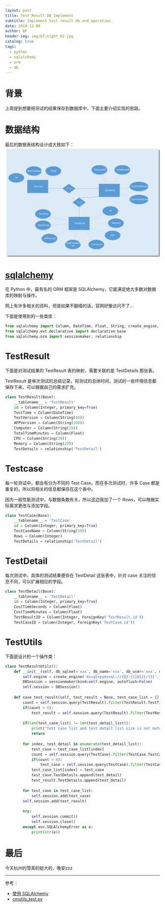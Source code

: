 ```yaml
---
layout: post
title: Test Result DB Implement
subtitle: Implement test result db and operation
date: 2018-12-08
author: BF
header-img: img/bf/night_02.jpg
catalog: true
tags:
  - python
  - sqlalchemy
  - orm
  - db
---
```


# 背景

上周提到想要把测试的结果保存到数据库中，下面主要介绍实现的思路。

# 数据结构

最后的数据表结构设计成大致如下：
![TestResultDBDesign](/img/post/2018/12/2018-12-08-TestResultDBDesign.svg)

# [sqlalchemy](https://www.sqlalchemy.org/)

在 Python 中，最有名的 ORM 框架是 SQLAlchemy，它能满足绝大多数对数据库的映射与操作。

网上有许多相关的资料，但是如果不翻墙的话，官网好像访问不了...

下面是使用到的一些类库：

```python
from sqlalchemy import Column, DateTime, Float, String, create_engine, Integer, ForeignKey, exists, exc
from sqlalchemy.ext.declarative import declarative_base
from sqlalchemy.orm import sessionmaker, relationship
```

# TestResult

下面是对测试结果的 TestResult 表的映射，需要关联的是 TestDetails 那张表。

TestResult 是单次测试的总结记录，将测试的总体时间，测试的一些环境信息都保存下来，可以根据自己的需求扩充。

```python
class TestResult(Base):
    __tablename__ = 'TestResult'
    id = Column(Integer, primary_key=True)
    TestTime = Column(DateTime)
    TestVersion = Column(String(40))
    APPVersion = Column(String(100))
    Computer = Column(String(20))
    TotalTimeMinutes = Column(Float)
    CPU = Column(String(20))
    Memory = Column(String(20))
    TestDetails = relationship('TestDetail')
```

# Testcase

每一轮测试中，都会有分为不同的 Test Case，而在多次测试时，许多 Case 都是重复的，所以将相关的信息都保存在这个表中。

因为一般性能测试中，与数据条数有关，所以这边我加了一个 Rows，可以根据实际需求更改与添加字段。

```python
class TestCase(Base):
    __tablename__ = 'TestCase'
    id = Column(Integer, primary_key=True)
    TestCaseName = Column(String(50))
    Rows = Column(Integer)
    TestDetails = relationship('TestDetail')
```

# TestDetail

每次测试中，具体的测试结果便存在 TestDetail 这张表中，针对 case 关注的信息不同，可以扩展相应的字段。

```python
class TestDetail(Base):
    __tablename__ = 'TestDetail'
    id = Column(Integer, primary_key=True)
    CostTimeSeconds = Column(Float)
    CostTimeMinutes = Column(Float)
    TestResultID = Column(Integer, ForeignKey('TestResult.id'))
    TestCaseID = Column(Integer, ForeignKey('TestCase.id'))
```

# TestUtils

下面是设计的一个操作类：

```python
class TestResultUtils():
    def __init__(self, db_sqlnet='xxx', db_name='xxx', db_user='xxx', db_password='xxx'):
        self.engine = create_engine('mssql+pymssql://{0}:{1}@{2}/{3}'.format(db_user, db_password, db_sqlnet, db_name))
        DBSession = sessionmaker(bind=self.engine, autoflush=False)
        self.session = DBSession()

    def save_test_result(self, test_result = None, test_case_list = [], test_detail_list = []):
        count = self.session.query(TestResult).filter(TestResult.TestTime == test_result.TestTime).count()
        if(count > 0):
            test_result = self.session.query(TestResult).filter(TestResult.TestTime == test_result.TestTime).first()

        if(len(test_case_list) != len(test_detail_list)):
            print("test case list and test detail list size is not matched.")
            return

        for index, test_detail in enumerate(test_detail_list):
            test_case = test_case_list[index]
            count = self.session.query(TestCase).filter(TestCase.TestCaseName == test_case_list[index].TestCaseName and TestCase.Rows == test_case_list[index].TestCaseName.Rows).count()
            if(count > 0):
                test_case = self.session.query(TestCase).filter(TestCase.TestCaseName == test_case_list[index].TestCaseName and TestCase.Rows == test_case_list[index].TestCaseName.Rows).first()
            test_case_list[index] = test_case
            test_case.TestDetails.append(test_detail)
            test_result.TestDetails.append(test_detail)

        for test_case in test_case_list:
            self.session.add(test_case)
        self.session.add(test_result)

        try:
            self.session.commit()
            self.session.close()
        except exc.SQLAlchemyError as e:
            print(str(e))
```

# 最后

今天杭州的雪真的挺大的，晚安zzz

---
参考：

- [使用 SQLAlchemy](https://www.liaoxuefeng.com/wiki/001374738125095c955c1e6d8bb493182103fac9270762a000/0014021031294178f993c85204e4d1b81ab032070641ce5000)
- [cmutils_test.py](https://github.com/bearfly1990/PowerScript/blob/master/Python3/mylib/cmutils_test.py)